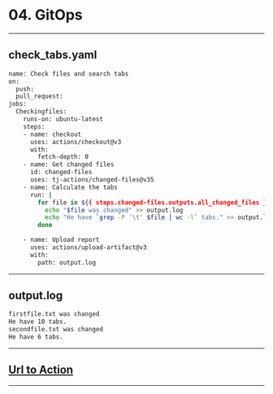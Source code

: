 # 04. GitOps
---

## check_tabs.yaml

```bash
name: Check files and search tabs
on:
  push:
  pull_request:
jobs:
  Checkingfiles:
    runs-on: ubuntu-latest
    steps:
    - name: checkout
      uses: actions/checkout@v3
      with:
        fetch-depth: 0
    - name: Get changed files
      id: changed-files
      uses: tj-actions/changed-files@v35
    - name: Calculate the tabs
      run: |
        for file in ${{ steps.changed-files.outputs.all_changed_files }}; do
          echo "$file was changed" >> output.log
          echo "He have `grep -P '\t' $file | wc -l` tabs." >> output.log
        done

    - name: Upload report
      uses: actions/upload-artifact@v3
      with:
        path: output.log
```
---
## output.log
```bash
firstfile.txt was changed
He have 10 tabs.
secondfile.txt was changed
He have 6 tabs.
```
---
## [Url to Action](https://github.com/VitaliGet/04.GitOps/actions/runs/4287077533)
---
